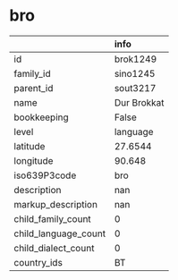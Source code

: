 # bro
|                      | info        |
|:---------------------|:------------|
| id                   | brok1249    |
| family_id            | sino1245    |
| parent_id            | sout3217    |
| name                 | Dur Brokkat |
| bookkeeping          | False       |
| level                | language    |
| latitude             | 27.6544     |
| longitude            | 90.648      |
| iso639P3code         | bro         |
| description          | nan         |
| markup_description   | nan         |
| child_family_count   | 0           |
| child_language_count | 0           |
| child_dialect_count  | 0           |
| country_ids          | BT          |
